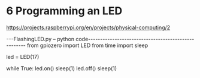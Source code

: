 # 6 Programming an LED

https://projects.raspberrypi.org/en/projects/physical-computing/2




---FlashingLED.py – python code----------------------------------------------------
from gpiozero import LED
from time import sleep

led = LED(17)

while True:
    led.on()
    sleep(1)
    led.off()
    sleep(1)

